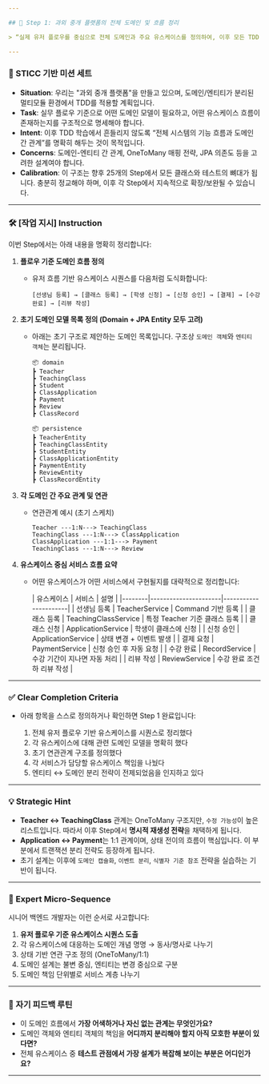 ```yaml
---

## 🎯 Step 1: 과외 중개 플랫폼의 전체 도메인 및 흐름 정리

> “실제 유저 플로우를 중심으로 전체 도메인과 주요 유스케이스를 정의하여, 이후 모든 TDD 시나리오의 기준점이 되는 도메인 구조를 정리한다.”

---
```


### 🧭 STICC 기반 미션 세트

* **Situation**: 우리는 "과외 중개 플랫폼"을 만들고 있으며, 도메인/엔티티가 분리된 멀티모듈 환경에서 TDD를 적용할 계획입니다.
* **Task**: 실무 플로우 기준으로 어떤 도메인 모델이 필요하고, 어떤 유스케이스 흐름이 존재하는지를 구조적으로 명세해야 합니다.
* **Intent**: 이후 TDD 학습에서 흔들리지 않도록 “전체 시스템의 기능 흐름과 도메인 간 관계”를 명확히 해두는 것이 목적입니다.
* **Concerns**: 도메인-엔티티 간 관계, OneToMany 매핑 전략, JPA 의존도 등을 고려한 설계여야 합니다.
* **Calibration**: 이 구조는 향후 25개의 Step에서 모든 클래스와 테스트의 뼈대가 됩니다. 충분히 정교해야 하며, 이후 각 Step에서 지속적으로 확장/보완될 수 있습니다.

---

### 🛠 \[작업 지시] Instruction

이번 Step에서는 아래 내용을 명확히 정리합니다:

1. **플로우 기준 도메인 흐름 정의**

    * 유저 흐름 기반 유스케이스 시퀀스를 다음처럼 도식화합니다:

      ```
      [선생님 등록] → [클래스 등록] → [학생 신청] → [신청 승인] → [결제] → [수강 완료] → [리뷰 작성]
      ```

2. **초기 도메인 모델 목록 정의 (Domain + JPA Entity 모두 고려)**

    * 아래는 초기 구조로 제안하는 도메인 목록입니다. 구조상 `도메인 객체`와 `엔티티 객체`는 분리됩니다.

      ```
      📦 domain
      ┣ Teacher
      ┣ TeachingClass
      ┣ Student
      ┣ ClassApplication
      ┣ Payment
      ┣ Review
      ┣ ClassRecord
      ```

      ```
      📦 persistence
      ┣ TeacherEntity
      ┣ TeachingClassEntity
      ┣ StudentEntity
      ┣ ClassApplicationEntity
      ┣ PaymentEntity
      ┣ ReviewEntity
      ┣ ClassRecordEntity
      ```

3. **각 도메인 간 주요 관계 및 연관**

    * 연관관계 예시 (초기 스케치)

      ```
      Teacher ---1:N---> TeachingClass
      TeachingClass ---1:N---> ClassApplication
      ClassApplication ---1:1---> Payment
      TeachingClass ---1:N---> Review
      ```

4. **유스케이스 중심 서비스 흐름 요약**

    * 어떤 유스케이스가 어떤 서비스에서 구현될지를 대략적으로 정리합니다:

      | 유스케이스  | 서비스                  | 설명                   |
            |--------|----------------------|----------------------|
      | 선생님 등록 | TeacherService       | Command 기반 등록        |
      | 클래스 등록 | TeachingClassService | 특정 Teacher 기준 클래스 등록 |
      | 클래스 신청 | ApplicationService   | 학생이 클래스에 신청          |
      | 신청 승인  | ApplicationService   | 상태 변경 + 이벤트 발생       |
      | 결제 요청  | PaymentService       | 신청 승인 후 자동 요청        |
      | 수강 완료  | RecordService        | 수강 기간이 지나면 자동 처리     |
      | 리뷰 작성  | ReviewService        | 수강 완료 조건 하 리뷰 작성     |

---

### ✅ Clear Completion Criteria

* 아래 항목을 스스로 정의하거나 확인하면 Step 1 완료입니다:

    1. 전체 유저 플로우 기반 유스케이스를 시퀀스로 정리했다
    2. 각 유스케이스에 대해 관련 도메인 모델을 명확히 했다
    3. 초기 연관관계 구조를 정의했다
    4. 각 서비스가 담당할 유스케이스 책임을 나눴다
    5. 엔티티 ↔ 도메인 분리 전략이 전제되었음을 인지하고 있다

---

### 💡 Strategic Hint

* **Teacher ↔ TeachingClass** 관계는 OneToMany 구조지만, `수정 가능성`이 높은 리스트입니다. 따라서 이후 Step에서 **명시적 재생성 전략**을 채택하게 됩니다.
* **Application ↔ Payment**는 1:1 관계이며, 상태 전이의 흐름이 핵심입니다. 이 부분에서 트랜잭션 분리 전략도 등장하게 됩니다.
* 초기 설계는 이후에 `도메인 캡슐화`, `이벤트 분리`, `식별자 기준 참조` 전략을 실습하는 기반이 됩니다.

---

### 🧠 Expert Micro-Sequence

시니어 백엔드 개발자는 이런 순서로 사고합니다:

1. **유저 플로우 기준 유스케이스 시퀀스 도출**
2. 각 유스케이스에 대응하는 도메인 개념 명명 → 동사/명사로 나누기
3. 상태 기반 연관 구조 정의 (OneToMany/1:1)
4. 도메인 설계는 불변 중심, 엔티티는 변경 중심으로 구분
5. 도메인 책임 단위별로 서비스 계층 나누기

---

### 🔁 자기 피드백 루틴

* 이 도메인 흐름에서 **가장 어색하거나 자신 없는 관계는 무엇인가요?**
* 도메인 객체와 엔티티 객체의 책임을 **어디까지 분리해야 할지 아직 모호한 부분이 있다면?**
* 전체 유스케이스 중 **테스트 관점에서 가장 설계가 복잡해 보이는 부분은 어디인가요?**

---
